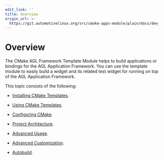 ```yaml
---
edit_link: ''
title: Overview
origin_url: >-
  https://git.automotivelinux.org/src/cmake-apps-module/plain/docs/dev_guide/cmake-overview.md?h=master
---
```


<!-- WARNING: This file is generated by fetch_docs.js using /home/boron/Documents/AGL/docs-webtemplate/site/_data/tocs/devguides/master/cmake-apps-module-guides-devguides-book.yml -->

# Overview

The CMake AGL Framework Template Module
helps to build applications or bindings for the
AGL Application Framework.
You can use the template module to easily build a widget and its related
test widget for running on top of the AGL Application Framework.

This topic consists of the following:

- [Installing CMake Templates](installing-cmake.html).

- [Using CMake Templates](using-cmake.html).

- [Configuring CMake](configuring-cmake.html).

- [Project Architecture](project-architecture.html).

- [Advanced Usage](advanced-usage.html).

- [Advanced Customization](advanced-customization.html).

- [Autobuild](autobuild.html).


